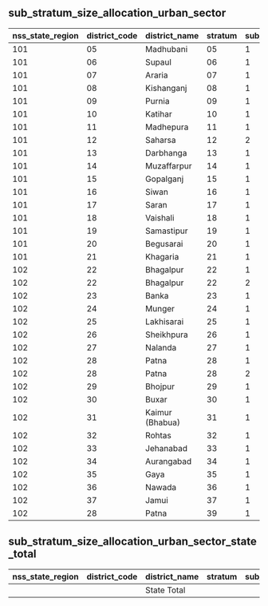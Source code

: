 ## sub_stratum_size_allocation_urban_sector
| nss_state_region | district_code | district_name | stratum | sub_stratum | size_zst | allocation_central_sample | allocation_state_sample |
|---|---|---|---|---|---|---|---|
| 101 | 05 | Madhubani | 05 | 1 | 200 | 2 | 2 |
| 101 | 06 | Supaul | 06 | 1 | 168 | 2 | 2 |
| 101 | 07 | Araria | 07 | 1 | 230 | 2 | 2 |
| 101 | 08 | Kishanganj | 08 | 1 | 276 | 2 | 2 |
| 101 | 09 | Purnia | 09 | 1 | 777 | 2 | 2 |
| 101 | 10 | Katihar | 10 | 1 | 434 | 2 | 2 |
| 101 | 11 | Madhepura | 11 | 1 | 134 | 2 | 2 |
| 101 | 12 | Saharsa | 12 | 2 | 265 | 2 | 2 |
| 101 | 13 | Darbhanga | 13 | 1 | 430 | 2 | 2 |
| 101 | 14 | Muzaffarpur | 14 | 1 | 527 | 2 | 2 |
| 101 | 15 | Gopalganj | 15 | 1 | 190 | 2 | 2 |
| 101 | 16 | Siwan | 16 | 1 | 232 | 2 | 2 |
| 101 | 17 | Saran | 17 | 1 | 361 | 2 | 2 |
| 101 | 18 | Vaishali | 18 | 1 | 240 | 2 | 2 |
| 101 | 19 | Samastipur | 19 | 1 | 257 | 2 | 2 |
| 101 | 20 | Begusarai | 20 | 1 | 227 | 2 | 2 |
| 101 | 21 | Khagaria | 21 | 1 | 137 | 2 | 2 |
| 102 | 22 | Bhagalpur | 22 | 1 | 272 | 2 | 2 |
| 102 | 22 | Bhagalpur | 22 | 2 | 572 | 2 | 2 |
| 102 | 23 | Banka | 23 | 1 | 136 | 2 | 2 |
| 102 | 24 | Munger | 24 | 1 | 589 | 2 | 2 |
| 102 | 25 | Lakhisarai | 25 | 1 | 198 | 2 | 2 |
| 102 | 26 | Sheikhpura | 26 | 1 | 125 | 2 | 2 |
| 102 | 27 | Nalanda | 27 | 1 | 690 | 2 | 2 |
| 102 | 28 | Patna | 28 | 1 | 555 | 2 | 2 |
| 102 | 28 | Patna | 28 | 2 | 569 | 2 | 2 |
| 102 | 29 | Bhojpur | 29 | 1 | 574 | 2 | 2 |
| 102 | 30 | Buxar | 30 | 1 | 227 | 2 | 2 |
| 102 | 31 | Kaimur (Bhabua) | 31 | 1 | 125 | 2 | 2 |
| 102 | 32 | Rohtas | 32 | 1 | 550 | 2 | 2 |
| 102 | 33 | Jehanabad | 33 | 1 | 160 | 2 | 2 |
| 102 | 34 | Aurangabad | 34 | 1 | 282 | 2 | 2 |
| 102 | 35 | Gaya | 35 | 1 | 750 | 4 | 4 |
| 102 | 36 | Nawada | 36 | 1 | 213 | 2 | 2 |
| 102 | 37 | Jamui | 37 | 1 | 188 | 2 | 2 |
| 102 | 28 | Patna | 39 | 1 | 2683 | 8 | 8 |
## sub_stratum_size_allocation_urban_sector_state_total
| nss_state_region | district_code | district_name | stratum | sub_stratum | size_zst | allocation_central_sample | allocation_state_sample |
|---|---|---|---|---|---|---|---|
|  |  | State Total |  |  | 15714 | 88 | 88 |
